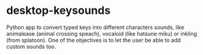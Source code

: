 # desktop-keysounds
Python app to convert typed keys into different characters sounds, like animalease (animal crossing speach), vocaloid (like hatsune miku) or inkling (from splatoon). One of the objectives is to let the user be able to add custom sounds too.
